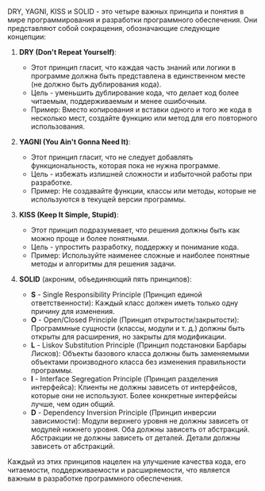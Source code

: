 DRY, YAGNI, KISS и SOLID - это четыре важных принципа и понятия в мире программирования и разработки программного обеспечения. Они представляют собой сокращения, обозначающие следующие концепции:

1. **DRY (Don't Repeat Yourself)**:
    - Этот принцип гласит, что каждая часть знаний или логики в программе должна быть представлена в единственном месте (не должно быть дублирования кода).
    - Цель - уменьшить дублирование кода, что делает код более читаемым, поддерживаемым и менее ошибочным.
    - Пример: Вместо копирования и вставки одного и того же кода в несколько мест, создайте функцию или метод для его повторного использования.

2. **YAGNI (You Ain't Gonna Need It)**:
    - Этот принцип гласит, что не следует добавлять функциональность, которая пока не нужна программе.
    - Цель - избежать излишней сложности и избыточной работы при разработке.
    - Пример: Не создавайте функции, классы или методы, которые не используются в текущей версии программы.

3. **KISS (Keep It Simple, Stupid)**:
    - Этот принцип подразумевает, что решения должны быть как можно проще и более понятными.
    - Цель - упростить разработку, поддержку и понимание кода.
    - Пример: Используйте наименее сложные и наиболее понятные методы и алгоритмы для решения задачи.

4. **SOLID** (акроним, объединяющий пять принципов):
    - **S** - Single Responsibility Principle (Принцип единой ответственности): Каждый класс должен иметь только одну причину для изменения.
    - **O** - Open/Closed Principle (Принцип открытости/закрытости): Программные сущности (классы, модули и т. д.) должны быть открыты для расширения, но закрыты для модификации.
    - **L** - Liskov Substitution Principle (Принцип подстановки Барбары Лисков): Объекты базового класса должны быть заменяемыми объектами производного класса без изменения правильности программы.
    - **I** - Interface Segregation Principle (Принцип разделения интерфейса): Клиенты не должны зависеть от интерфейсов, которые они не используют. Более конкретные интерфейсы лучше, чем один общий.
    - **D** - Dependency Inversion Principle (Принцип инверсии зависимости): Модули верхнего уровня не должны зависеть от модулей нижнего уровня. Оба должны зависеть от абстракций. Абстракции не должны зависеть от деталей. Детали должны зависеть от абстракций.

Каждый из этих принципов нацелен на улучшение качества кода, его читаемости, поддерживаемости и расширяемости, что является важным в разработке программного обеспечения.